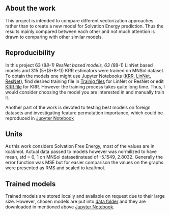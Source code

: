 ## About the work
This project is intended to compare different vectorization approaches rather than to create a new model for Solvation
Energy prediction. Thus the results mainly compared between each other and not much attention is drawn to comparing with
other similar models.
## Reproducibility
In this project 63 (8*8-1) ResNet based models, 63 (8*8-1) LinNet based models and 315 (5*(8*8-1)) KRR estimators were 
trained on MNSol dataset. To obtain the models one might use Jupyter Notebooks ([KRR](Examples/Example_KRR.ipynb), 
 [LinNet](Examples/Example_Lin.ipynb), [ResNet](Examples/Example_Res.ipynb)), find desired training file in
[Trainig files](Training_files) for LinNet or ResNet or edit [KRR file](Training_files/000_Consequent_KRR.py) for KRR. 
However the training process takes quite long time. Thus, I would consider choosing the model you are interested in and
manually train it. 

Another part of the work is devoted to testing best models on foreign datasets and investigating 
feature permutation importance, which could be reproduced in 
[Jupyter Notebook](Examples/Foreign_Datasets_Feature_Permutations.ipynb)

## Units
As this work considers Solvation Free Energy, most of the values are in kcal/mol. Actual data passed to models however 
was normilized to have mean, std = 0, 1 on MNSol datasetinstead of -5.1549, 2.8032. Generally the error function was MSE
but for easier comparison the values on the graphs were presented as RMS and scaled to kcal/mol.

## Trained models
Trained models are stored locally and available on request due to their large size. 
However, chosen models are put into [data folder](Examples/data) and they are downloaded in mentioned above
[Jupyter Notebook](Examples/Foreign_Datasets_Feature_Permutations.ipynb). 

